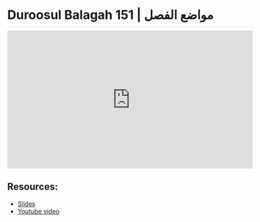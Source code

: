 # Duroosul Balagah 151 | مواضع الفصل
                
<iframe width="560" height="315" src="https://www.youtube-nocookie.com/embed/xAwuUasTaF8?start=0" frameborder="0" allow="accelerometer; autoplay; encrypted-media; gyroscope; picture-in-picture" allowfullscreen="allowfullscreen">
</iframe><BR>

## Resources:
- [Slides](https://github.com/arshare/resources_balagha_pdfs)
- [Youtube video](https://www.youtube.com/watch?v=xAwuUasTaF8&list=PLzn0qdi6JpdvvXVuJ7kIusNquSxeyKJvc)

